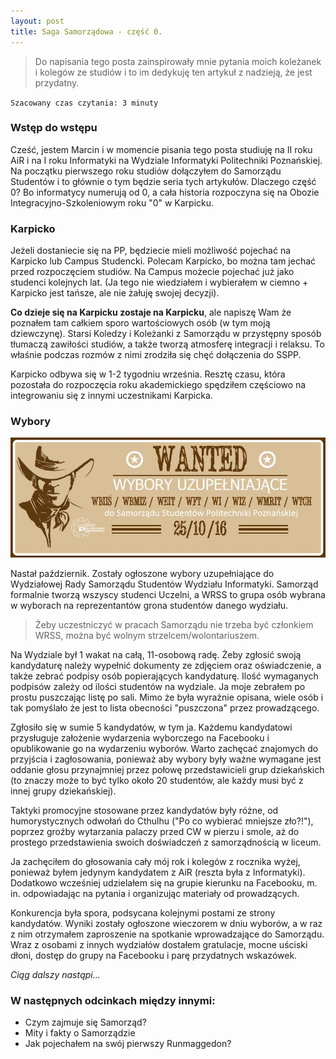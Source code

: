 ```yaml
---
layout: post
title: Saga Samorządowa - część 0.
---
```


> Do napisania tego posta zainspirowały mnie pytania moich koleżanek i
kolegów ze studiów i to im dedykuję ten artykuł z nadzieją, że jest przydatny.


`Szacowany czas czytania: 3 minuty`

### Wstęp do wstępu

Cześć, jestem Marcin i w momencie pisania tego posta studiuję na II roku
AiR i na I roku Informatyki na Wydziale Informatyki Politechniki Poznańskiej.
Na początku pierwszego roku studiów dołączyłem do Samorządu Studentów i
to głównie o tym będzie seria tych artykułów. Dlaczego część 0?
Bo informatycy numerują od 0, a cała historia rozpoczyna się na Obozie
Integracyjno-Szkoleniowym roku "0" w Karpicku.


### Karpicko

Jeżeli dostaniecie się na PP, będziecie mieli możliwość pojechać na
Karpicko lub Campus Studencki. Polecam Karpicko, bo można tam jechać
przed rozpoczęciem studiów. Na Campus możecie pojechać już jako studenci
kolejnych lat. (Ja tego nie wiedziałem i wybierałem w ciemno + Karpicko
jest tańsze, ale nie żałuję swojej decyzji).

**Co dzieje się na Karpicku zostaje na Karpicku**, ale napiszę Wam że
poznałem tam całkiem sporo wartościowych osób (w tym moją dziewczynę).
Starsi Koledzy i Koleżanki z Samorządu w przystępny sposób tłumaczą
zawiłości studiów, a także tworzą atmosferę integracji i relaksu.
To właśnie podczas rozmów z nimi zrodziła się chęć dołączenia do SSPP.

Karpicko odbywa się w 1-2 tygodniu września. Resztę czasu, która pozostała
do rozpoczęcia roku akademickiego spędziłem częściowo na integrowaniu
się z innymi uczestnikami Karpicka.

### Wybory

![Grafika wyborcza](/images/wybory.jpg)

Nastał październik. Zostały ogłoszone wybory uzupełniające do Wydziałowej
Rady Samorządu Studentów Wydziału Informatyki. Samorząd formalnie tworzą
wszyscy studenci Uczelni, a WRSS to grupa osób wybrana w wyborach na
reprezentantów grona studentów danego wydziału.

> Żeby uczestniczyć w pracach Samorządu nie trzeba być członkiem WRSS,
można być wolnym strzelcem/wolontariuszem.

Na Wydziale był 1 wakat na całą, 11-osobową radę. Żeby zgłosić swoją
kandydaturę należy wypełnić dokumenty ze zdjęciem oraz oświadczenie,
a także zebrać podpisy osób popierających kandydaturę. Ilość wymaganych
podpisów zależy od ilości studentów na wydziale. Ja moje zebrałem po
prostu puszczając listę po sali. Mimo że była wyraźnie opisana, wiele
osób i tak pomyślało że jest to lista obecności "puszczona" przez prowadzącego.


Zgłosiło się w sumie 5 kandydatów, w tym ja. Każdemu kandydatowi przysługuje
założenie wydarzenia wyborczego na Facebooku i opublikowanie go na wydarzeniu
wyborów. Warto zachęcać znajomych do przyjścia i zagłosowania, ponieważ aby
wybory były ważne wymagane jest oddanie głosu przynajmniej przez połowę
przedstawicieli grup dziekańskich (to znaczy może to być tylko około 20
studentów, ale każdy musi być z innej grupy dziekańskiej).

Taktyki promocyjne stosowane przez kandydatów były różne, od humorystycznych
odwołań do Cthulhu ("Po co wybierać mniejsze zło?!"), poprzez groźby wytarzania
palaczy przed CW w pierzu i smole, aż do prostego przedstawienia swoich
doświadczeń z samorządnością w liceum.

Ja zachęciłem do głosowania cały mój rok i kolegów z rocznika wyżej,
ponieważ byłem jedynym kandydatem z AiR (reszta była z Informatyki).
Dodatkowo wcześniej udzielałem się na grupie kierunku na Facebooku,
m. in. odpowiadając na pytania i organizując materiały od prowadzących.

Konkurencja była spora, podsycana kolejnymi postami ze strony kandydatów.
Wyniki zostały ogłoszone wieczorem w dniu wyborów, a w raz z nim otrzymałem
zaproszenie na spotkanie wprowadzające do Samorządu. Wraz z osobami z
innych wydziałów dostałem gratulacje, mocne uściski dłoni, dostęp do
grupy na Facebooku i parę przydatnych wskazówek.

_Ciąg dalszy nastąpi..._

### W następnych odcinkach między innymi:

- Czym zajmuje się Samorząd?
- Mity i fakty o Samorządzie
- Jak pojechałem na swój pierwszy Runmaggedon?
